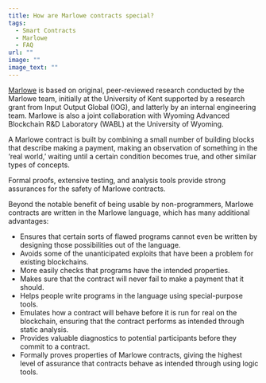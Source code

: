```yaml
---
title: How are Marlowe contracts special?
tags:
  - Smart Contracts
  - Marlowe
  - FAQ
url: ""
image: ""
image_text: ""
---
```


[Marlowe](https://marlowe.iohk.io/) is based on original, peer-reviewed research conducted by the Marlowe team, initially at the University of Kent supported by a research grant from Input Output Global (IOG), and latterly by an internal engineering team. Marlowe is also a joint collaboration with Wyoming Advanced Blockchain R&D Laboratory (WABL) at the University of Wyoming.

A Marlowe contract is built by combining a small number of building blocks that describe making a payment, making an observation of something in the ‘real world,’ waiting until a certain condition becomes true, and other similar types of concepts.

Formal proofs, extensive testing, and analysis tools provide strong assurances for the safety of Marlowe contracts.

Beyond the notable benefit of being usable by non-programmers, Marlowe contracts are written in the Marlowe language, which has many additional advantages:

-   Ensures that certain sorts of flawed programs cannot even be written by designing those possibilities out of the language.
-   Avoids some of the unanticipated exploits that have been a problem for existing blockchains.
-   More easily checks that programs have the intended properties.
-   Makes sure that the contract will never fail to make a payment that it should.
-   Helps people write programs in the language using special-purpose tools.
-   Emulates how a contract will behave before it is run for real on the blockchain, ensuring that the contract performs as intended through static analysis.
-   Provides valuable diagnostics to potential participants before they commit to a contract.
-   Formally proves properties of Marlowe contracts, giving the highest level of assurance that contracts behave as intended through using logic tools.
